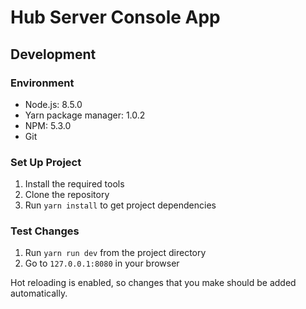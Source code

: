 # Hub Server Console App

## Development

### Environment

- Node.js: 8.5.0
- Yarn package manager: 1.0.2
- NPM: 5.3.0
- Git

### Set Up Project

1. Install the required tools
2. Clone the repository
3. Run `yarn install` to get project dependencies

### Test Changes

1. Run `yarn run dev` from the project directory
2. Go to `127.0.0.1:8080` in your browser

Hot reloading is enabled, so changes that you make should be added automatically.
